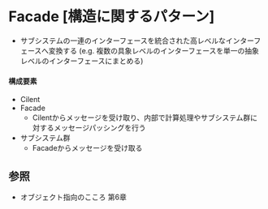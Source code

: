 # Facade [構造に関するパターン]
- サブシステムの一連のインターフェースを統合された高レベルなインターフェースへ変換する
  (e.g. 複数の具象レベルのインターフェースを単一の抽象レベルのインターフェースにまとめる)

#### 構成要素
- Cilent
- Facade
  - Cilentからメッセージを受け取り、内部で計算処理やサブシステム群に対するメッセージパッシングを行う
- サブシステム群
  - Facadeからメッセージを受け取る

## 参照
- オブジェクト指向のこころ 第6章
